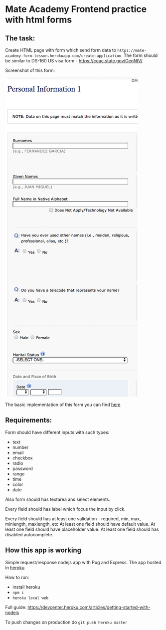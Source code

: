 # Mate Academy Frontend practice with html forms

## The task:
Create HTML page with form which send form data to `https://mate-academy-form-lesson.herokuapp.com/create-application`.
The form should be similar to DS-160 US visa form - https://ceac.state.gov/GenNIV/

Screenshot of this form:

![screenshot](./resources/form-example.png)

The basic implementation of this form you can find [here](https://mate-academy-form-lesson.herokuapp.com)

## Requirements:

Form should have different inputs with such types:
  - text
  - number
  - email
  - checkbox
  - radio
  - password
  - range
  - time
  - color
  - date

Also form should has textarea ans select elements.
  
Every field should has label which focus the input by click.
  
Every field should has at least one validation - required, min, max, minlength, maxlength, etc
At least one field should have default value.
At least one field should have placeholder value.
At least one field should has disabled autocomplete.

## How this app is working

Simple request/response nodejs app with Pug and Express. The app hosted in [heroku](https://mate-academy-form-lesson.herokuapp.com)

How to run:
 -  install heroku
 - `npm i`
 - `heroku local web`

Full guide: https://devcenter.heroku.com/articles/getting-started-with-nodejs

To push changes on production do `git push heroku master`
